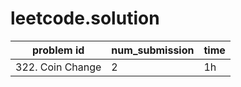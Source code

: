 # leetcode.solution



 problem id | num_submission | time 
 ------|-----|-----
 322. Coin Change | 2 | 1h
